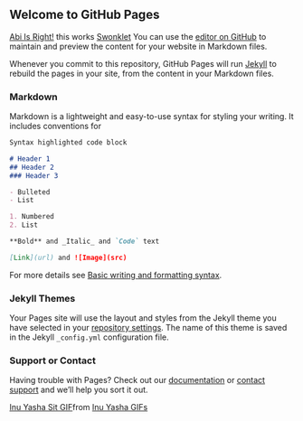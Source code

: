 ## Welcome to GitHub Pages
[Abi Is Right!](https://alienapi.w3spaces.com/) this works [Swonklet](https://nswank45.github.io/)
You can use the [editor on GitHub](https://github.com/WhoIsAbishag/AbiIsRight.github.io/edit/gh-pages/index.md) to maintain and preview the content for your website in Markdown files.

Whenever you commit to this repository, GitHub Pages will run [Jekyll](https://jekyllrb.com/) to rebuild the pages in your site, from the content in your Markdown files.

### Markdown

Markdown is a lightweight and easy-to-use syntax for styling your writing. It includes conventions for

```markdown
Syntax highlighted code block

# Header 1
## Header 2
### Header 3

- Bulleted
- List

1. Numbered
2. List

**Bold** and _Italic_ and `Code` text

[Link](url) and ![Image](src)
```

For more details see [Basic writing and formatting syntax](https://docs.github.com/en/github/writing-on-github/getting-started-with-writing-and-formatting-on-github/basic-writing-and-formatting-syntax).

### Jekyll Themes

Your Pages site will use the layout and styles from the Jekyll theme you have selected in your [repository settings](https://github.com/WhoIsAbishag/AbiIsRight.github.io/settings/pages). The name of this theme is saved in the Jekyll `_config.yml` configuration file.

### Support or Contact

Having trouble with Pages? Check out our [documentation](https://docs.github.com/categories/github-pages-basics/) or [contact support](https://support.github.com/contact) and we’ll help you sort it out.


<div class="tenor-gif-embed" data-postid="18479764" data-share-method="host" data-aspect-ratio="1.33891" data-width="100%"><a href="https://tenor.com/view/inu-yasha-sit-kagome-gif-18479764">Inu Yasha Sit GIF</a>from <a href="https://tenor.com/search/inu+yasha-gifs">Inu Yasha GIFs</a></div> <script type="text/javascript" async src="https://tenor.com/embed.js"></script>

